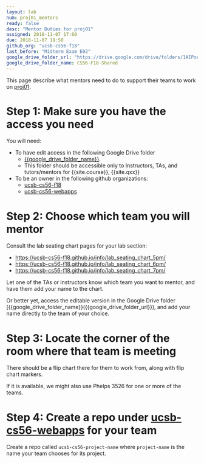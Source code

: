 ```yaml
---
layout: lab
num: proj01_mentors
ready: false
desc: "Mentor Duties for proj01"
assigned: 2018-11-07 17:00
due: 2018-11-07 19:50
github_org: "ucsb-cs56-f18"
last_before: "Midterm Exam E02"
google_drive_folder_url: "https://drive.google.com/drive/folders/1AIPxe23CNuz8ik_AHCseSw-hn-WV2IK6?usp=sharing"
google_drive_folder_name: CS56-F18-Shared
---
```


This page describe what mentors need to do to support their teams to work on [proj01](/lab/proj01/).

# Step 1: Make sure you have the access you need

You will need:

* To have edit access in the following Google Drive folder 
   * [{{google_drive_folder_name}}]({{google_drive_folder_url}}).  
   * This folder should be accessible only to Instructors, TAs, and tutors/mentors for {{site.course}}, {{site.qxx}}
* To be an owner in the following github organizations: 
   * [ucsb-cs56-f18](https://github.org/ucsb-cs56-f18)
   * [ucsb-cs56-webapps](https://github.org/ucsb-cs56-webapps)
   
# Step 2: Choose which team you will mentor

Consult the lab seating chart pages for your lab section:

* https://ucsb-cs56-f18.github.io/info/lab_seating_chart_5pm/
* https://ucsb-cs56-f18.github.io/info/lab_seating_chart_6pm/
* https://ucsb-cs56-f18.github.io/info/lab_seating_chart_7pm/

Let one of the TAs or instructors know which team you want to mentor, and have them add your name to the chart.

Or better yet, access the editable version in the Google Drive folder [{{google_drive_folder_name}}({{google_drive_folder_url}}), and add your name directly to the team of your choice.

# Step 3: Locate the corner of the room where that team is meeting

There should be a flip chart there for them to work from, along with flip chart markers.

If it is available, we might also use Phelps 3526 for one or more of the teams.

# Step 4: Create a repo under [ucsb-cs56-webapps](https://github.com/ucsb-cs56-webapps) for your team

Create a repo called `ucsb-cs56-project-name` where `project-name` is the name your team chooses for its project.





